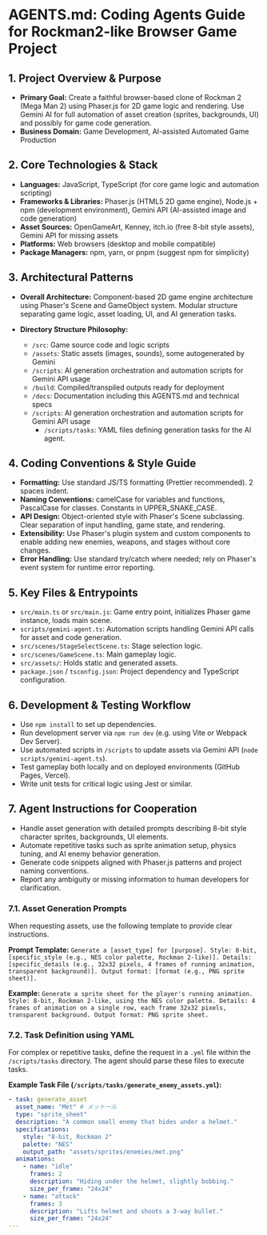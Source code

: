 # AGENTS.md: Coding Agents Guide for Rockman2-like Browser Game Project

## 1. Project Overview & Purpose
- **Primary Goal:** Create a faithful browser-based clone of Rockman 2 (Mega Man 2) using Phaser.js for 2D game logic and rendering. Use Gemini AI for full automation of asset creation (sprites, backgrounds, UI) and possibly for game code generation.
- **Business Domain:** Game Development, AI-assisted Automated Game Production

## 2. Core Technologies & Stack
- **Languages:** JavaScript, TypeScript (for core game logic and automation scripting)
- **Frameworks & Libraries:** Phaser.js (HTML5 2D game engine), Node.js + npm (development environment), Gemini API (AI-assisted image and code generation)
- **Asset Sources:** OpenGameArt, Kenney, itch.io (free 8-bit style assets), Gemini API for missing assets
- **Platforms:** Web browsers (desktop and mobile compatible)
- **Package Managers:** npm, yarn, or pnpm (suggest npm for simplicity)

## 3. Architectural Patterns
- **Overall Architecture:** Component-based 2D game engine architecture using Phaser's Scene and GameObject system. Modular structure separating game logic, asset loading, UI, and AI generation tasks.

- **Directory Structure Philosophy:**
  - `/src`: Game source code and logic scripts
  - `/assets`: Static assets (images, sounds), some autogenerated by Gemini
  - `/scripts`: AI generation orchestration and automation scripts for Gemini API usage
  - `/build`: Compiled/transpiled outputs ready for deployment
  - `/docs`: Documentation including this AGENTS.md and technical specs
  - `/scripts`: AI generation orchestration and automation scripts for Gemini API usage
    - `/scripts/tasks`: YAML files defining generation tasks for the AI agent.

## 4. Coding Conventions & Style Guide
- **Formatting:** Use standard JS/TS formatting (Prettier recommended). 2 spaces indent.
- **Naming Conventions:** camelCase for variables and functions, PascalCase for classes. Constants in UPPER_SNAKE_CASE.
- **API Design:** Object-oriented style with Phaser's Scene subclassing. Clear separation of input handling, game state, and rendering.
- **Extensibility:** Use Phaser's plugin system and custom components to enable adding new enemies, weapons, and stages without core changes.
- **Error Handling:** Use standard try/catch where needed; rely on Phaser's event system for runtime error reporting.

## 5. Key Files & Entrypoints
- `src/main.ts` or `src/main.js`: Game entry point, initializes Phaser game instance, loads main scene.
- `scripts/gemini-agent.ts`: Automation scripts handling Gemini API calls for asset and code generation.
- `src/scenes/StageSelectScene.ts`: Stage selection logic.
- `src/scenes/GameScene.ts`: Main gameplay logic.
- `src/assets/`: Holds static and generated assets.
- `package.json` / `tsconfig.json`: Project dependency and TypeScript configuration.

## 6. Development & Testing Workflow
- Use `npm install` to set up dependencies.
- Run development server via `npm run dev` (e.g. using Vite or Webpack Dev Server).
- Use automated scripts in `/scripts` to update assets via Gemini API (`node scripts/gemini-agent.ts`).
- Test gameplay both locally and on deployed environments (GitHub Pages, Vercel).
- Write unit tests for critical logic using Jest or similar.

## 7. Agent Instructions for Cooperation
- Handle asset generation with detailed prompts describing 8-bit style character sprites, backgrounds, UI elements.
- Automate repetitive tasks such as sprite animation setup, physics tuning, and AI enemy behavior generation.
- Generate code snippets aligned with Phaser.js patterns and project naming conventions.
- Report any ambiguity or missing information to human developers for clarification.
### 7.1. Asset Generation Prompts

When requesting assets, use the following template to provide clear instructions.

**Prompt Template:**
`Generate a [asset_type] for [purpose]. Style: 8-bit, [specific_style (e.g., NES color palette, Rockman 2-like)]. Details: [specific_details (e.g., 32x32 pixels, 4 frames of running animation, transparent background)]. Output format: [format (e.g., PNG sprite sheet)].`

**Example:**
`Generate a sprite sheet for the player's running animation. Style: 8-bit, Rockman 2-like, using the NES color palette. Details: 4 frames of animation on a single row, each frame 32x32 pixels, transparent background. Output format: PNG sprite sheet.`

### 7.2. Task Definition using YAML

For complex or repetitive tasks, define the request in a `.yml` file within the `/scripts/tasks` directory. The agent should parse these files to execute tasks.

**Example Task File (`/scripts/tasks/generate_enemy_assets.yml`):**
```yaml
- task: generate_asset
  asset_name: "Met" # メットール
  type: "sprite_sheet"
  description: "A common small enemy that hides under a helmet."
  specifications:
    style: "8-bit, Rockman 2"
    palette: "NES"
    output_path: "assets/sprites/enemies/met.png"
  animations:
    - name: "idle"
      frames: 2
      description: "Hiding under the helmet, slightly bobbing."
      size_per_frame: "24x24"
    - name: "attack"
      frames: 3
      description: "Lifts helmet and shoots a 3-way bullet."
      size_per_frame: "24x24"
---
